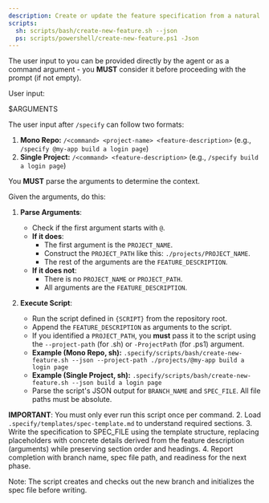 ```yaml
---
description: Create or update the feature specification from a natural language feature description.
scripts:
  sh: scripts/bash/create-new-feature.sh --json
  ps: scripts/powershell/create-new-feature.ps1 -Json
---
```


The user input to you can be provided directly by the agent or as a command argument - you **MUST** consider it before proceeding with the prompt (if not empty).

User input:

$ARGUMENTS

The user input after `/specify` can follow two formats:
1.  **Mono Repo:** `/<command> <project-name> <feature-description>` (e.g., `/specify @my-app build a login page`)
2.  **Single Project:** `/<command> <feature-description>` (e.g., `/specify build a login page`)

You **MUST** parse the arguments to determine the context.

Given the arguments, do this:

1.  **Parse Arguments**:
    *   Check if the first argument starts with `@`.
    *   **If it does**:
        *   The first argument is the `PROJECT_NAME`.
        *   Construct the `PROJECT_PATH` like this: `./projects/PROJECT_NAME`.
        *   The rest of the arguments are the `FEATURE_DESCRIPTION`.
    *   **If it does not**:
        *   There is no `PROJECT_NAME` or `PROJECT_PATH`.
        *   All arguments are the `FEATURE_DESCRIPTION`.

2.  **Execute Script**:
    *   Run the script defined in `{SCRIPT}` from the repository root.
    *   Append the `FEATURE_DESCRIPTION` as arguments to the script.
    *   If you identified a `PROJECT_PATH`, you **must** pass it to the script using the `--project-path` (for .sh) or `-ProjectPath` (for .ps1) argument.
    *   **Example (Mono Repo, sh):** `.specify/scripts/bash/create-new-feature.sh --json --project-path ./projects/@my-app build a login page`
    *   **Example (Single Project, sh):** `.specify/scripts/bash/create-new-feature.sh --json build a login page`
    *   Parse the script's JSON output for `BRANCH_NAME` and `SPEC_FILE`. All file paths must be absolute.

  **IMPORTANT**: You must only ever run this script once per command.
2. Load `.specify/templates/spec-template.md` to understand required sections.
3. Write the specification to SPEC_FILE using the template structure, replacing placeholders with concrete details derived from the feature description (arguments) while preserving section order and headings.
4. Report completion with branch name, spec file path, and readiness for the next phase.

Note: The script creates and checks out the new branch and initializes the spec file before writing.
